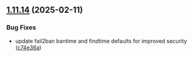 ## [1.11.14](https://github.com/arpanrec/arpanrec.nebula/compare/1.11.13...1.11.14) (2025-02-11)


### Bug Fixes

* update fail2ban bantime and findtime defaults for improved security ([c74e36a](https://github.com/arpanrec/arpanrec.nebula/commit/c74e36acc2bb4c6b3eca1e91a3dc2c3234ccbfc2))
